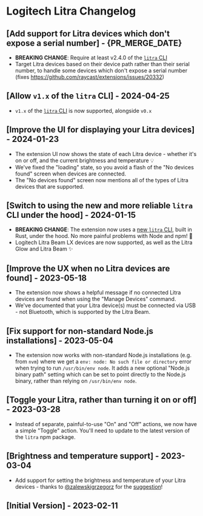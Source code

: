# Logitech Litra Changelog

## [Add support for Litra devices which don't expose a serial number] - {PR_MERGE_DATE}

- __BREAKING CHANGE__: Require at least v2.4.0 of the [`litra` CLI](https://github.com/timrogers/litra-rs)
- Target Litra devices based on their device path rather than their serial number, to handle some devices which don't expose a serial number (fixes https://github.com/raycast/extensions/issues/20332)

## [Allow `v1.x` of the `litra` CLI] - 2024-04-25

- `v1.x` of the [`litra` CLI](https://github.com/timrogers/litra-rs) is now supported, alongside `v0.x`

## [Improve the UI for displaying your Litra devices] - 2024-01-23

- The extension UI now shows the state of each Litra device - whether it's on or off, and the current brightness and temperature 💡
- We've fixed the "loading" state, so you avoid a flash of the "No devices found" screen when devices are connected.
- The "No devices found" screen now mentions all of the types of Litra devices that are supported.

## [Switch to using the new and more reliable `litra` CLI under the hood] - 2024-01-15

- __BREAKING CHANGE__: The extension now uses a [new `litra` CLI](https://github.com/timrogers/litra-rs), built in Rust, under the hood. No more painful problems with Node and npm! 🙏
- Logitech Litra Beam LX devices are now supported, as well as the Litra Glow and Litra Beam ✨

## [Improve the UX when no Litra devices are found] - 2023-05-18

- The extension now shows a helpful message if no connected Litra devices are found when using the "Manage Devices" command.
- We've documented that your Litra device(s) must be connected via USB - not Bluetooth, which is supported by the Litra Beam.

## [Fix support for non-standard Node.js installations] - 2023-05-04

- The extension now works with non-standard Node.js installations (e.g. from `nvm`) where we get a `env: node: No such file or directory` error when trying to run `/usr/bin/env node`. It adds a new optional "Node.js binary path" setting which can be set to point directly to the Node.js binary, rather than relying on `/usr/bin/env node`.

## [Toggle your Litra, rather than turning it on or off] - 2023-03-28

- Instead of separate, painful-to-use "On" and "Off" actions, we now have a simple "Toggle" action. You'll need to update to the latest version of the `litra` npm package.

## [Brightness and temperature support] - 2023-03-04

- Add support for setting the brightness and temperature of your Litra devices - thanks to [@zalewskigrzegorz](https://github.com/zalewskigrzegorz) for the [suggestion](https://github.com/raycast/extensions/issues/5101)!

## [Initial Version] - 2023-02-11
